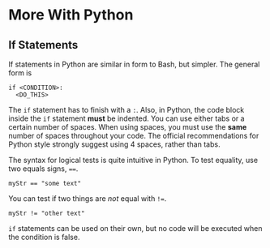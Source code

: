 # More With Python

## If Statements

If statements in Python are similar in form to Bash, but simpler. The general form is

```
if <CONDITION>:
  <DO_THIS>
```

The `if` statement has to finish with a `:`. Also, in Python, the code block inside the `if` statement __must__ be indented. You can use either tabs or a certain number of spaces. When using spaces, you must use the __same__ number of spaces throughout your code. The official recommendations for Python style strongly suggest using 4 spaces, rather than tabs.

The syntax for logical tests is quite intuitive in Python. To test equality, use two equals signs, `==`.

`myStr == "some text"`

You can test if two things are _not_ equal with `!=`.

`myStr != "other text"`

`if` statements can be used on their own, but no code will be executed when the condition is false.
